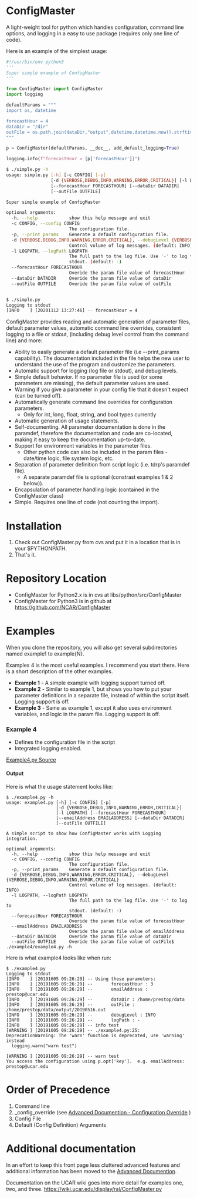 # ConfigMaster
A light-weight tool for python which handles configuration, command line options, and logging in a easy to use package (requires only one line of code).

Here is an example of the simplest usage:
```python
#!/usr/bin/env python3
'''
Super simple example of ConfigMaster
'''

from ConfigMaster import ConfigMaster
import logging

defaultParams = """
import os, datetime

forecastHour = 4
dataDir = "/dir"
outFile = os.path.join(dataDir,"output",datetime.datetime.now().strftime("%Y%m%d") + ".out")
"""

p = ConfigMaster(defaultParams, __doc__, add_default_logging=True)

logging.info(f"forecastHour = {p['forecastHour']}")
```

```bash
$ ./simple.py -h
usage: simple.py [-h] [-c CONFIG] [-p]
                 [-d {VERBOSE,DEBUG,INFO,WARNING,ERROR,CRITICAL}] [-l LOGPATH]
                 [--forecastHour FORECASTHOUR] [--dataDir DATADIR]
                 [--outFile OUTFILE]

Super simple example of ConfigMaster

optional arguments:
  -h, --help            show this help message and exit
  -c CONFIG, --config CONFIG
                        The configuration file.
  -p, --print_params    Generate a default configuration file.
  -d {VERBOSE,DEBUG,INFO,WARNING,ERROR,CRITICAL}, --debugLevel {VERBOSE,DEBUG,INFO,WARNING,ERROR,CRITICAL}
                        Control volume of log messages. (default: INFO)
  -l LOGPATH, --logPath LOGPATH
                        The full path to the log file. Use '-' to log to
                        stdout. (default: -)
  --forecastHour FORECASTHOUR
                        Overide the param file value of forecastHour
  --dataDir DATADIR     Overide the param file value of dataDir
  --outFile OUTFILE     Overide the param file value of outFile


$ ./simple.py 
Logging to stdout
[INFO    ] [20201112 13:27:46] -- forecastHour = 4
```

ConfigMaster provides reading and automatic generation of parameter files, default parameter values, automatic command line overrides, consistent logging to a file or stdout, (including debug level control from the command line) and more:

* Ability to easily generate a default parameter file (i.e --print_params capability).  The documentation included in the file helps the new user to understand the use of the program and customize the parameters.
* Automatic support for logging (log file or stdout), and debug levels.
* Simple default behavior. If no parameter file is used (or some parameters are missing), the default parameter values are used.
* Warning if you give a parameter in your config file that it doesn't expect (can be turned off).
* Automatically generate command line overrides for configuration parameters.
  * Only for int, long, float, string, and bool types currently
* Automatic generation of usage statements.
* Self-documenting. All parameter documentation is done in the paramdef, therefore the documentation and code are co-located, making it easy to keep the documentation up-to-date.
* Support for environment variables in the parameter files.
  * Other python code can also be included in the param files - date/time logic, file system logic, etc.
* Separation of parameter definition from script logic (i.e. tdrp's paramdef file).
  * A separate paramdef file is optional (constrast examples 1 & 2 below)).
* Encapsulation of parameter handling logic  (contained in the ConfigMaster class)
* Simple.  Requires one line of code (not counting the import).


# Installation

1. Check out ConfigMaster.py from cvs and put it in a location that is in your $PYTHONPATH.
1. That's it.

# Repository Location

* ConfigMaster for Python2.x is in cvs at libs/python/src/ConfigMaster
* ConfigMaster for Python3 is in github at https://github.com/NCAR/ConfigMaster

# Examples

When you clone the repository, you will also get several subdirectories named example1 to example{N}.  

Examples 4 is the  most useful examples. I recommend you start there.  Here is a short description of the other examples.

* **Example 1** - A simple example with logging support turned off.
* **Example 2** - Similar to example 1, but shows you how to put your parameter definitions in a separate file, instead of within the script itself.  Logging support is off.
* **Example 3** - Same as example 1, except it also uses environment variables, and logic in the param file.  Logging support is off.

### Example 4
* Defines the configuration file in the script
* Integrated logging enabled.

[Example4.py Source](https://raw.githubusercontent.com/NCAR/ConfigMaster/master/example4/example4.py)

#### Output
Here is what the usage statement looks like:
```
$ ./example4.py -h
usage: example4.py [-h] [-c CONFIG] [-p]
                   [-d {VERBOSE,DEBUG,INFO,WARNING,ERROR,CRITICAL}]
                   [-l LOGPATH] [--forecastHour FORECASTHOUR]
                   [--emailAddress EMAILADDRESS] [--dataDir DATADIR]
                   [--outFile OUTFILE]

A simple script to show how ConfigMaster works with Logging integration.

optional arguments:
  -h, --help            show this help message and exit
  -c CONFIG, --config CONFIG
                        The configuration file.
  -p, --print_params    Generate a default configuration file.
  -d {VERBOSE,DEBUG,INFO,WARNING,ERROR,CRITICAL}, --debugLevel {VERBOSE,DEBUG,INFO,WARNING,ERROR,CRITICAL}
                        Control volume of log messages. (default: INFO)
  -l LOGPATH, --logPath LOGPATH
                        The full path to the log file. Use '-' to log to
                        stdout. (default: -)
  --forecastHour FORECASTHOUR
                        Overide the param file value of forecastHour
  --emailAddress EMAILADDRESS
                        Overide the param file value of emailAddress
  --dataDir DATADIR     Overide the param file value of dataDir
  --outFile OUTFILE     Overide the param file value of outFile$ ./example4/example4.py -h
```

Here is what example4 looks like when run:
```
$ ./example4.py
Logging to stdout
[INFO    ] [20191605 09:26:29] -- Using these parameters:
[INFO    ] [20191605 09:26:29] --       forecastHour : 3
[INFO    ] [20191605 09:26:29] --       emailAddress : prestop@ucar.edu
[INFO    ] [20191605 09:26:29] --       dataDir : /home/prestop/data
[INFO    ] [20191605 09:26:29] --       outFile : /home/prestop/data/output/20190516.out
[INFO    ] [20191605 09:26:29] --       debugLevel : INFO
[INFO    ] [20191605 09:26:29] --       logPath : -
[INFO    ] [20191605 09:26:29] -- info test
[WARNING ] [20191605 09:26:29] -- ./example4.py:25: DeprecationWarning: The 'warn' function is deprecated, use 'warning' instead
  logging.warn("warn test")

[WARNING ] [20191605 09:26:29] -- warn test
You access the configuration using p.opt['key'].  e.g. emailAddress: prestop@ucar.edu
```

# Order of Precedence
1. Command line
1. _config_override  (see [Advanced Documention - Configuration Override](README_advanced.md#configuration-override) )
1. Config File 
1. Default (Config Definition) Arguments

# Additional documentation
In an effort to keep this front page less cluttered advanced features and additional information has been moved to the  [Advanced Documention](README_advanced.md).
 
Documentation on the UCAR wiki goes into more detail for examples one, two, and three.
https://wiki.ucar.edu/display/ral/ConfigMaster.py


